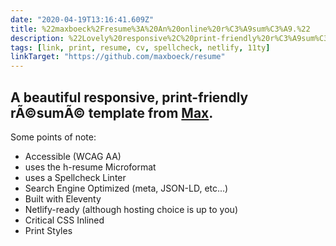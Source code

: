 ```yaml
---
date: "2020-04-19T13:16:41.609Z"
title: %22maxboeck%2Fresume%3A%20An%20online%20r%C3%A9sum%C3%A9.%22
description: %22Lovely%20responsive%2C%20print-friendly%20r%C3%A9sum%C3%A9%20template%22
tags: [link, print, resume, cv, spellcheck, netlify, 11ty]
linkTarget: "https://github.com/maxboeck/resume"
---
```

A beautiful responsive, print-friendly rÃ©sumÃ© template from [Max](https://mxb.dev/).
---

Some points of note:

- Accessible (WCAG AA)
- uses the h-resume Microformat
- uses a Spellcheck Linter
- Search Engine Optimized (meta, JSON-LD, etc...)
- Built with Eleventy
- Netlify-ready (although hosting choice is up to you)
- Critical CSS Inlined
- Print Styles
